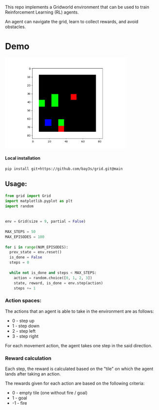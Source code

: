This repo implements a Gridworld environment that can be used to train Reinforcement Learning (RL) agents.

An agent can navigate the grid, learn to collect rewards, and avoid obstacles.

# Demo

<img src="https://raw.githubusercontent.com/bay3s/grid/main/assets/episodes.gif" width='400'>

#### Local installation

```sh
pip install git+https://github.com/bay3s/grid.git@main
```

## Usage:

```python
from grid import Grid
import matplotlib.pyplot as plt
import random


env = Grid(size = 9, partial = False)

MAX_STEPS = 50
MAX_EPISODES = 100

for i in range(NUM_EPISODES):
  prev_state = env.reset()
  is_done = False
  steps = 0

  while not is_done and steps < MAX_STEPS:
    action = random.choice([0, 1, 2, 3])
    state, reward, is_done = env.step(action)
    steps += 1
```

### Action spaces:
The actions that an agent is able to take in the environment are as follows:

  * 0 - step up
  * 1 - step down
  * 2 - step left
  * 3 - step right 

For each movement action, the agent takes one step in the said direction. 

### Reward calculation

Each step, the reward is calculated based on the "tile" on which the agent lands after taking an action.

The rewards given for each action are based on the following criteria:
  * 0 - empty tile (one without fire / goal) 
  * 1 - goal
  * -1 - fire 
